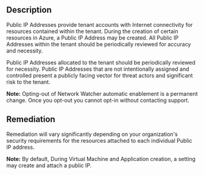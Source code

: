 ## Description

Public IP Addresses provide tenant accounts with Internet connectivity for resources contained within the tenant. During the creation of certain resources in Azure, a Public IP Address may be created. All Public IP Addresses within the tenant should be periodically reviewed for accuracy and necessity.

Public IP Addresses allocated to the tenant should be periodically reviewed for necessity. Public IP Addresses that are not intentionally assigned and controlled present a publicly facing vector for threat actors and significant risk to the tenant.

**Note:** Opting-out of Network Watcher automatic enablement is a permanent change. Once you opt-out you cannot opt-in without contacting support.

## Remediation

Remediation will vary significantly depending on your organization's security requirements for the resources attached to each individual Public IP address.

**Note:** By default, During Virtual Machine and Application creation, a setting may create and attach a public IP.